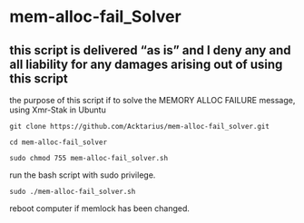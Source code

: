 # mem-alloc-fail_Solver

## this script is delivered “as is” and I deny any and all liability for any damages arising out of using this script

the purpose of this script if to solve the MEMORY ALLOC FAILURE message, using Xmr-Stak in Ubuntu

`git clone https://github.com/Acktarius/mem-alloc-fail_solver.git`

`cd mem-alloc-fail_solver`

`sudo chmod 755 mem-alloc-fail_solver.sh`


run the bash script with sudo privilege.

`sudo ./mem-alloc-fail_solver.sh`

reboot computer if memlock has been changed.
